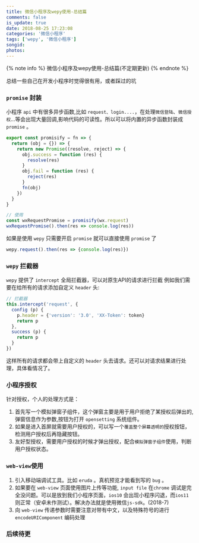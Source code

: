 ```yaml
---
title: 微信小程序及wepy使用-总结篇
comments: false
is_update: true
date: 2018-08-25 17:23:08
categories: '微信小程序'
tags: ['wepy', '微信小程序']
songid:
photos:
---
```

{% note info %} 微信小程序及wepy使用-总结篇(不定期更新) {% endnote %} 

总结一些自己在开发小程序时觉得很有用，或者踩过的坑
<!-- more -->
### `promise` 封装
小程序 `api` 中有很多异步函数,比如 `request、login....`，在处理`微信登陆`、`微信授权`...等会出现大量回调,影响代码的可读性。所以可以将内置的异步函数封装成 `promise` 。
```js
export const promisify = fn => {
  return (obj = {}) => {
    return new Promise((resolve, reject) => {
      obj.success = function (res) {
        resolve(res)
      }
      obj.fail = function (res) {
        reject(res)
      }
      fn(obj)
    })
  }
}

// 使用
const wxRequestPromise = promisify(wx.request)
wxRequestPromise().then(res => console.log(res))
```
如果是使用 `wepy` 只需要开启 `promise` 就可以直接使用 `promise` 了
```js
wepy.request().then(res => {console.log(res)})
```

### `wepy` 拦截器
`wepy` 提供了 `intercept` 全局拦截器，可以对原生API的请求进行拦截
例如我们需要在给所有的请求添加自定义 `header` 头:
```js
// 拦截器
this.intercept('request', {
  config (p) {
    p.header = {'version': '3.0', 'XX-Token': token}
    return p
  },
  success (p) {
    return p
  }
})
```
这样所有的请求都会带上自定义的 `header` 头去请求。还可以对请求结果进行处理，具体看情况了。
### 小程序授权
针对授权，个人的处理方式是：
1. 首先写一个模拟弹窗子组件，这个弹窗主要是用于用户拒绝了某授权后弹出的,弹窗信息作为参数,按钮为打开 `opensetting` 系统组件。
2. 如果是进入首屏就需要用户授权的，可以写一个`覆盖整个屏幕透明的`授权按钮，检测用户授权后再隐藏按钮。
3. 友好型授权，需要用户授权的时候才弹出授权，配合`模拟弹窗子组件`使用，判断用户授权状态。

### `web-view`使用
1. 引入移动端调试工具。比如 `eruda` 。真机预览才能看到写的 `bug` 。
2. 如果要在 `web-view` 页面使用图片上传等功能, `input file` 在`chrome` 调试是完全没问题。可以是放到我们小程序页面，`ios10` 会出现小程序闪退，而`ios11` 则正常（安卓未作测试）。解决办法就是使用微信`js-sdk`。(2018-7)
3. 向 `web-view` 传递参数时需要注意对带有中文，以及特殊符号的进行`encodeURIComponent` 编码处理

### 后续待更